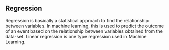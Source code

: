 ## Regression

Regression is basically a statistical approach to find the relationship between variables. In machine learning, this is used to predict the outcome of an event based on the relationship between variables obtained from the data-set. Linear regression is one type regression used in Machine Learning.
